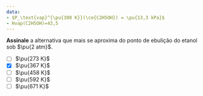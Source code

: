 ```yaml
---
data:
- $P_\text{vap}^{\pu{308 K}}(\ce{C2H5OH}) = \pu{13,3 kPa}$
- Hvap(C2H5OH)=43,5
---
```


**Assinale** a alternativa que mais se aproxima do ponto de ebulição do etanol sob $\pu{2 atm}$.

- [ ] $\pu{273 K}$
- [x] $\pu{367 K}$
- [ ] $\pu{458 K}$
- [ ] $\pu{592 K}$
- [ ] $\pu{671 K}$
